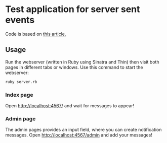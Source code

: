 # Test application for server sent events
Code is based on [this article.](http://jessecravens.com/blog/2013/04/21/push-notifications-to-the-browser-with-server-sent-events/)


## Usage
Run the webserver (written in Ruby using Sinatra and Thin) then visit both pages in different tabs or windows. Use this command to start the webserver:

```bash
ruby server.rb
```

### Index page
Open [http://localhost:4567/](http://localhost:4567/) and wait for messages to appear!

### Admin page
The admin pages provides an input field, where you can create notification messages. Open [http://localhost:4567/admin](http://localhost:4567/admin) and add your messages!
